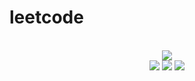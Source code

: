 # leetcode

<div align="center">
<br/>
<img src="https://img.shields.io/badge/Solved-468/3087%20=%2015%25-blue.svg?style=flat-square" />
<br/>
<img src="https://img.shields.io/badge/Easy-210/782-5CB85D.svg?style=flat-square" />
<img src="https://img.shields.io/badge/Medium-201/1620-F0AE4E.svg?style=flat-square" />
<img src="https://img.shields.io/badge/Hard-57/685-D95450.svg?style=flat-square" />
</div>